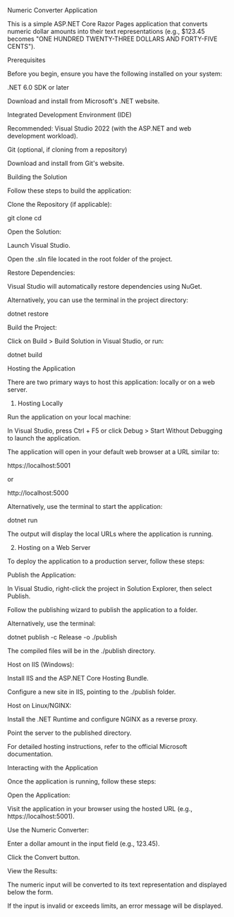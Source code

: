Numeric Converter Application

This is a simple ASP.NET Core Razor Pages application that converts numeric dollar amounts into their text representations (e.g., $123.45 becomes "ONE HUNDRED TWENTY-THREE DOLLARS AND FORTY-FIVE CENTS").

Prerequisites

Before you begin, ensure you have the following installed on your system:

.NET 6.0 SDK or later

Download and install from Microsoft's .NET website.

Integrated Development Environment (IDE)

Recommended: Visual Studio 2022 (with the ASP.NET and web development workload).

Git (optional, if cloning from a repository)

Download and install from Git's website.

Building the Solution

Follow these steps to build the application:

Clone the Repository (if applicable):

git clone <repository-url>
cd <repository-folder>

Open the Solution:

Launch Visual Studio.

Open the .sln file located in the root folder of the project.

Restore Dependencies:

Visual Studio will automatically restore dependencies using NuGet.

Alternatively, you can use the terminal in the project directory:

dotnet restore

Build the Project:

Click on Build > Build Solution in Visual Studio, or run:

dotnet build

Hosting the Application

There are two primary ways to host this application: locally or on a web server.

1. Hosting Locally

Run the application on your local machine:

In Visual Studio, press Ctrl + F5 or click Debug > Start Without Debugging to launch the application.

The application will open in your default web browser at a URL similar to:

https://localhost:5001

or

http://localhost:5000

Alternatively, use the terminal to start the application:

   dotnet run

The output will display the local URLs where the application is running.

2. Hosting on a Web Server

To deploy the application to a production server, follow these steps:

Publish the Application:

In Visual Studio, right-click the project in Solution Explorer, then select Publish.

Follow the publishing wizard to publish the application to a folder.

Alternatively, use the terminal:

dotnet publish -c Release -o ./publish

The compiled files will be in the ./publish directory.

Host on IIS (Windows):

Install IIS and the ASP.NET Core Hosting Bundle.

Configure a new site in IIS, pointing to the ./publish folder.

Host on Linux/NGINX:

Install the .NET Runtime and configure NGINX as a reverse proxy.

Point the server to the published directory.

For detailed hosting instructions, refer to the official Microsoft documentation.

Interacting with the Application

Once the application is running, follow these steps:

Open the Application:

Visit the application in your browser using the hosted URL (e.g., https://localhost:5001).

Use the Numeric Converter:

Enter a dollar amount in the input field (e.g., 123.45).

Click the Convert button.

View the Results:

The numeric input will be converted to its text representation and displayed below the form.

If the input is invalid or exceeds limits, an error message will be displayed.
